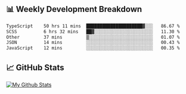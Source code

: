 ## 📊 Weekly Development Breakdown
<!--START_SECTION:waka-->

```txt
TypeScript    50 hrs 11 mins  █████████████████████▓░░░   86.67 %
SCSS          6 hrs 32 mins   ██▓░░░░░░░░░░░░░░░░░░░░░░   11.30 %
Other         37 mins         ▒░░░░░░░░░░░░░░░░░░░░░░░░   01.07 %
JSON          14 mins         ░░░░░░░░░░░░░░░░░░░░░░░░░   00.43 %
JavaScript    12 mins         ░░░░░░░░░░░░░░░░░░░░░░░░░   00.35 %
```

<!--END_SECTION:waka-->

## 📈 GitHub Stats
[![My Github Stats](https://github-readme-stats.vercel.app/api?username=triagung128&show_icons=true&hide=contribs,issues&count_private=true&theme=tokyonight)](https://github.com/triagung128)

<!-- [![Top Langs](https://github-readme-stats.vercel.app/api/top-langs/?username=triagung128&layout=compact)](https://github.com/triagung128) -->
